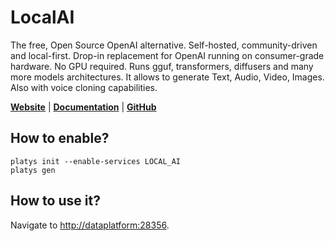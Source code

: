 # LocalAI

The free, Open Source OpenAI alternative. Self-hosted, community-driven and local-first. Drop-in replacement for OpenAI running on consumer-grade hardware. No GPU required. Runs gguf, transformers, diffusers and many more models architectures. It allows to generate Text, Audio, Video, Images. Also with voice cloning capabilities. 

**[Website](https://localai.io/)** | **[Documentation](https://localai.io)** | **[GitHub](https://github.com/mudler/LocalAI)**

## How to enable?

```
platys init --enable-services LOCAL_AI
platys gen
```

## How to use it?

Navigate to <http://dataplatform:28356>.
